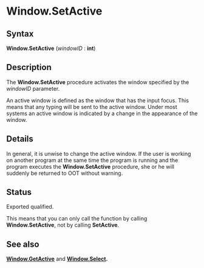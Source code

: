 
# Window.SetActive

## Syntax
**Window.SetActive** (_windowID_ : **int**)

## Description
The **Window.SetActive** procedure activates the window specified by the _windowID_ parameter.

An active window is defined as the window that has the input focus. This means that any typing will be sent to the active window. Under most systems an active window is indicated by a change in the appearance of the window.


## Details
In general, it is unwise to change the active window. If the user is working on another program at the same time the program is running and the program executes the **Window.SetActive** procedure, she or he will suddenly be returned to OOT without warning.


## Status
Exported qualified.

This means that you can only call the function by calling **Window.SetActive**, not by calling **SetActive**.


## See also
**[Window.GetActive](window_getactive.html)** and **[Window.Select](window_select.html).**

